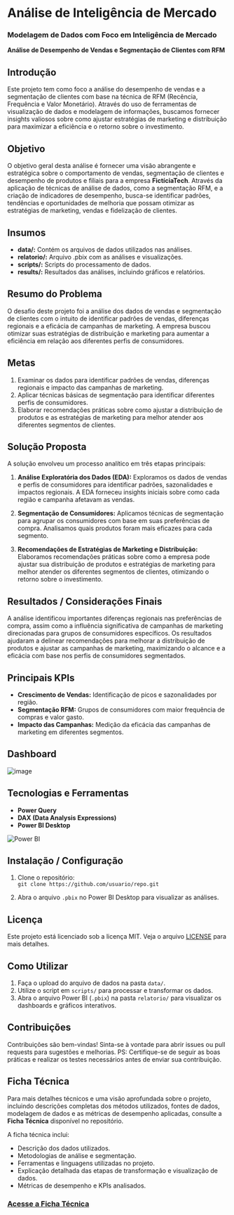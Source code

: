 # Análise de Inteligência de Mercado
### Modelagem de Dados com Foco em Inteligência de Mercado
**Análise de Desempenho de Vendas e Segmentação de Clientes com RFM**

## Introdução
Este projeto tem como foco a análise do desempenho de vendas e a segmentação de clientes com base na técnica de RFM (Recência, Frequência e Valor Monetário). Através do uso de ferramentas de visualização de dados e modelagem de informações, buscamos fornecer insights valiosos sobre como ajustar estratégias de marketing e distribuição para maximizar a eficiência e o retorno sobre o investimento.

## Objetivo
O objetivo geral desta análise é fornecer uma visão abrangente e estratégica sobre o comportamento de vendas, segmentação de clientes e desempenho de produtos e filiais para a empresa **FictíciaTech**. Através da aplicação de técnicas de análise de dados, como a segmentação RFM, e a criação de indicadores de desempenho, busca-se identificar padrões, tendências e oportunidades de melhoria que possam otimizar as estratégias de marketing, vendas e fidelização de clientes.

## Insumos

- **data/:** Contém os arquivos de dados utilizados nas análises.
- **relatorio/:** Arquivo .pbix com as análises e visualizações.
- **scripts/:** Scripts do processamento de dados.
- **results/:** Resultados das análises, incluindo gráficos e relatórios.

## Resumo do Problema
O desafio deste projeto foi a análise dos dados de vendas e segmentação de clientes com o intuito de identificar padrões de vendas, diferenças regionais e a eficácia de campanhas de marketing. A empresa buscou otimizar suas estratégias de distribuição e marketing para aumentar a eficiência em relação aos diferentes perfis de consumidores.

## Metas
1. Examinar os dados para identificar padrões de vendas, diferenças regionais e impacto das campanhas de marketing.
2. Aplicar técnicas básicas de segmentação para identificar diferentes perfis de consumidores.
3. Elaborar recomendações práticas sobre como ajustar a distribuição de produtos e as estratégias de marketing para melhor atender aos diferentes segmentos de clientes.

## Solução Proposta
A solução envolveu um processo analítico em três etapas principais:

1. **Análise Exploratória dos Dados (EDA):** Exploramos os dados de vendas e perfis de consumidores para identificar padrões, sazonalidades e impactos regionais. A EDA forneceu insights iniciais sobre como cada região e campanha afetavam as vendas.
   
2. **Segmentação de Consumidores:** Aplicamos técnicas de segmentação para agrupar os consumidores com base em suas preferências de compra. Analisamos quais produtos foram mais eficazes para cada segmento.

3. **Recomendações de Estratégias de Marketing e Distribuição:** Elaboramos recomendações práticas sobre como a empresa pode ajustar sua distribuição de produtos e estratégias de marketing para melhor atender os diferentes segmentos de clientes, otimizando o retorno sobre o investimento.

## Resultados / Considerações Finais
A análise identificou importantes diferenças regionais nas preferências de compra, assim como a influência significativa de campanhas de marketing direcionadas para grupos de consumidores específicos. Os resultados ajudaram a delinear recomendações para melhorar a distribuição de produtos e ajustar as campanhas de marketing, maximizando o alcance e a eficácia com base nos perfis de consumidores segmentados.

## Principais KPIs
- **Crescimento de Vendas:** Identificação de picos e sazonalidades por região.
- **Segmentação RFM:** Grupos de consumidores com maior frequência de compras e valor gasto.
- **Impacto das Campanhas:** Medição da eficácia das campanhas de marketing em diferentes segmentos.


## Dashboard 
![image](https://github.com/user-attachments/assets/6ebd2a60-35b7-486e-bbe1-e14fba765774)

## Tecnologias e Ferramentas
- **Power Query**
- **DAX (Data Analysis Expressions)**
- **Power BI Desktop**

![Power BI](https://img.shields.io/badge/Power%20BI-Analyzed%20with-yellow)



## Instalação / Configuração
1. Clone o repositório:  
   `git clone https://github.com/usuario/repo.git`
   
2. Abra o arquivo `.pbix` no Power BI Desktop para visualizar as análises.

## Licença
Este projeto está licenciado sob a licença MIT. Veja o arquivo [LICENSE](LICENSE) para mais detalhes.

## Como Utilizar
1. Faça o upload do arquivo de dados na pasta `data/`.
2. Utilize o script em `scripts/` para processar e transformar os dados.
3. Abra o arquivo Power BI (`.pbix`) na pasta `relatorio/` para visualizar os dashboards e gráficos interativos.


## Contribuições
Contribuições são bem-vindas! Sinta-se à vontade para abrir issues ou pull requests para sugestões e melhorias. 
PS: Certifique-se de seguir as boas práticas e realizar os testes necessários antes de enviar sua contribuição.


## Ficha Técnica
Para mais detalhes técnicos e uma visão aprofundada sobre o projeto, incluindo descrições completas dos métodos utilizados, fontes de dados, modelagem de dados e as métricas de desempenho aplicadas, consulte a **Ficha Técnica** disponível no repositório.

A ficha técnica inclui:
- Descrição dos dados utilizados.
- Metodologias de análise e segmentação.
- Ferramentas e linguagens utilizadas no projeto.
- Explicação detalhada das etapas de transformação e visualização de dados.
- Métricas de desempenho e KPIs analisados.

### [Acesse a Ficha Técnica](https://walnut-amethyst-a91.notion.site/Ficha-T-cnica-10ecb9741615815b83e7df075648a860?pvs=4)

